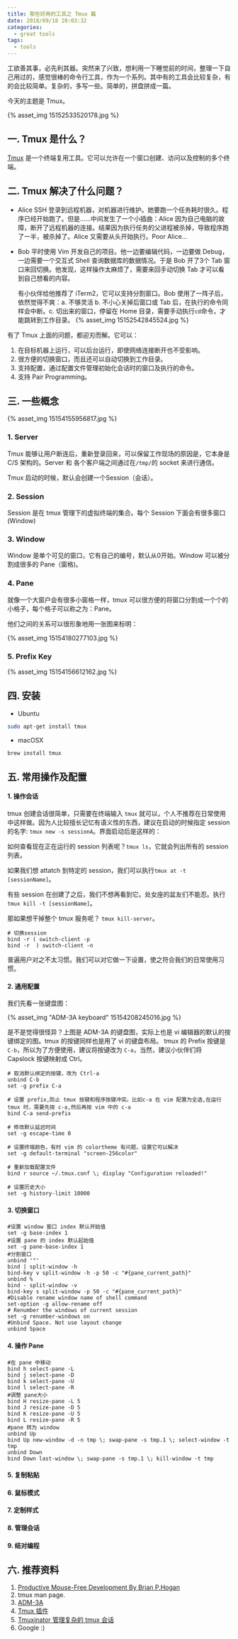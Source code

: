 ```yaml
---
title: 那些好用的工具之 Tmux 篇
date: 2018/09/18 20:03:32
categories:
  - great tools
tags:
  - tools
---
```


工欲善其事，必先利其器。突然来了兴致，想利用一下睡觉前的时间，整理一下自己用过的，感觉很棒的命令行工具，作为一个系列。其中有的工具会比较复杂，有的会比较简单。复杂的，多写一些。简单的，拼盘拼成一篇。

今天的主题是 Tmux。

{% asset_img 15152533520178.jpg %}


## 一. Tmux 是什么？

[Tmux](https://github.com/tmux/tmux) 是一个终端复用工具。它可以允许在一个窗口创建、访问以及控制的多个终端。

## 二. Tmux 解决了什么问题？

* Alice SSH 登录到远程机器，对机器进行维护。她要跑一个任务耗时很久。程序已经开始跑了。但是……中间发生了一个小插曲：Alice 因为自己电脑的故障，断开了远程机器的连接。结果因为执行任务的父进程被杀掉，导致程序跑了一半，被杀掉了。Alice 又需要从头开始执行。Poor Alice...
* Bob 平时使用 Vim 开发自己的项目。他一边要编辑代码，一边要做 Debug，一边需要一个交互式 Shell 查询数据库的数据情况。于是 Bob 开了3个 Tab 窗口来回切换。他发现，这样操作太麻烦了，需要来回手动切换 Tab 才可以看到自己想看的内容。

  有小伙伴给他推荐了 iTerm2，它可以支持分割窗口。Bob 使用了一阵子后，依然觉得不爽：a. 不够灵活 b. 不小心关掉后窗口或 Tab 后，在执行的命令同样会中断。c. 切出来的窗口，停留在 Home 目录，需要手动执行`cd`命令，才能跳转到工作目录。
  {% asset_img 15152542845524.jpg %}



有了 Tmux 上面的问题，都迎刃而解。它可以：

1. 在目标机器上运行，可以后台运行，即使网络连接断开也不受影响。
2. 很方便的切换窗口，而且还可以自动切换到工作目录。
3. 支持配置，通过配置文件管理初始化会话时的窗口及执行的命令。
4. 支持 Pair Programming。


## 三. 一些概念

{% asset_img 15154155956817.jpg %}


### 1. Server

Tmux 能够让用户断连后，重新登录回来，可以保留工作现场的原因是，它本身是 C/S 架构的。Server 和 各个客户端之间通过在`/tmp/`的 socket 来进行通信。

Tmux 启动的时候，默认会创建一个Session（会话）。

### 2. Session

Session 是在 tmux 管理下的虚拟终端的集合。每个 Session 下面会有很多窗口(Window)

### 3. Window

Window 是单个可见的窗口，它有自己的编号，默认从0开始。Window 可以被分割成很多的 Pane（窗格)。

### 4. Pane

 就像一个大窗户会有很多小窗格一样，tmux 可以很方便的将窗口分割成一个个的小格子，每个格子可以称之为：Pane。
 
 他们之间的关系可以很形象地用一张图来标明：
 
 {% asset_img 15154180277103.jpg %}

### 5. Prefix Key
 
 {% asset_img 15154156612162.jpg %}


##  四. 安装

* Ubuntu

```bash
sudo apt-get install tmux
```

* macOSX

```bash
brew install tmux
```

## 五. 常用操作及配置

#### 1. 操作会话

tmux 创建会话很简单，只需要在终端输入 `tmux` 就可以，个人不推荐在日常使用中这样做。因为人比较擅长记忆有语义性的东西，建议在启动的时候指定 session 的名字: `tmux new -s sessionA`。界面启动后是这样的：

如何查看现在正在运行的 session 列表呢？`tmux ls`，它就会列出所有的 session 列表。

如果我们想 attatch 到特定的 session，我们可以执行`tmux at -t [sessionName]`。

有些 session 在创建了之后，我们不想再看到它。处女座的盆友们不能忍。执行`tmux kill -t [sessionName]`。

那如果想干掉整个 tmux 服务呢？ `tmux kill-server`。
    
    # 切换session
    bind -r ( switch-client -p 
    bind -r  ) switch-client -n


普遍用户对之不太习惯。我们可以对它做一下设置，使之符合我们的日常使用习惯。

#### 2. 通用配置

我们先看一张键盘图：

{% asset_img "ADM-3A keyboard" 15154208245016.jpg %}

是不是觉得很怪异？上图是 ADM-3A 的键盘图，实际上也是 vi 编辑器的默认的按键绑定的图。tmux 的按键同样也是用了 vi 的键盘布局。
tmux 的 Prefix 按键是`C-b`，所以为了方便使用，建议将按键改为 `C-a`，当然，建议小伙伴们将 Capslock 按键映射成 Ctrl。

    # 取消默认绑定的按键，改为 Ctrl-a
    unbind C-b
    set -g prefix C-a
    
    # 设置 prefix,防止 tmux 按键和程序按键冲突。比如c-a 在 vim 配置为全选,在运行 tmux 时，需要先按 c-a,然后再按 vim 中的 c-a
    bind C-a send-prefix
    
    # 修改默认延迟时间
    set -g escape-time 0
    
    # 设置终端颜色，有时 vim 的 colortheme 有问题，设置它可以解决
    set -g default-terminal "screen-256color"
    
    # 重新加载配置文件
    bind r source ~/.tmux.conf \; display "Configuration reloaded!"

    # 设置历史大小
    set -g history-limit 10000


#### 3. 切换窗口

    #设置 window 窗口 index 默认开始值
    set -g base-index 1
    #设置 pane 的 index 默认起始值
    set -g pane-base-index 1
    #分割窗口
    unbind '"'
    bind | split-window -h
    bind-key v split-window -h -p 50 -c "#{pane_current_path}"
    unbind %
    bind - split-window -v
    bind-key s split-window -p 50 -c "#{pane_current_path}"
    #Disable rename window name of shell command
    set-option -g allow-rename off
    # Renumber the windows of current session
    set -g renumber-windows on
    #Unbind Space. Not use layout change
    unbind Space


#### 4. 操作 Pane

    #在 pane 中移动
    bind h select-pane -L 
    bind j select-pane -D 
    bind k select-pane -U 
    bind l select-pane -R
    #调整 pane大小
    bind H resize-pane -L 5 
    bind J resize-pane -D 5 
    bind K resize-pane -U 5 
    bind L resize-pane -R 5
    #pane 转为 window
    unbind Up
    bind Up new-window -d -n tmp \; swap-pane -s tmp.1 \; select-window -t tmp
    unbind Down
    bind Down last-window \; swap-pane -s tmp.1 \; kill-window -t tmp


#### 5. 复制粘贴

#### 6. 鼠标模式

#### 7. 定制样式

#### 8. 管理会话

#### 9. 结对编程

## 六. 推荐资料

1. [Productive Mouse-Free Development By Brian P.Hogan](https://pragprog.com/book/bhtmux2/tmux-2)
2. tmux man page.
3. [ADM-3A](https://en.wikipedia.org/wiki/ADM-3A)
4. [Tmux 插件](https://github.com/tmux-plugins)
5. [Tmuxinator 管理复杂的 tmux 会话](https://github.com/tmuxinator/tmuxinator)
3. Google :)

